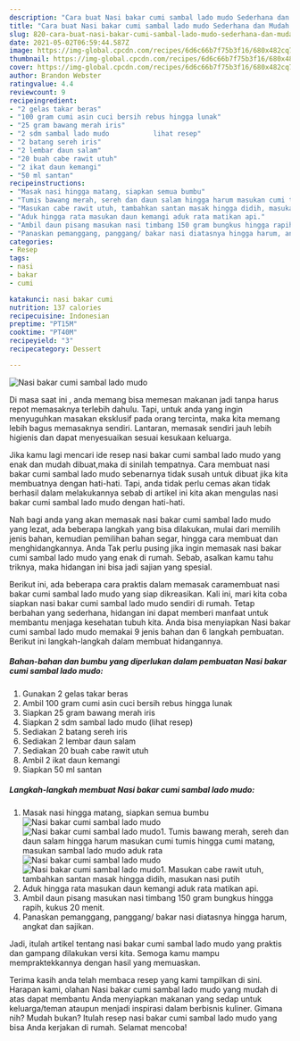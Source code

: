 ```yaml
---
description: "Cara buat Nasi bakar cumi sambal lado mudo Sederhana dan Mudah Dibuat"
title: "Cara buat Nasi bakar cumi sambal lado mudo Sederhana dan Mudah Dibuat"
slug: 820-cara-buat-nasi-bakar-cumi-sambal-lado-mudo-sederhana-dan-mudah-dibuat
date: 2021-05-02T06:59:44.587Z
image: https://img-global.cpcdn.com/recipes/6d6c66b7f75b3f16/680x482cq70/nasi-bakar-cumi-sambal-lado-mudo-foto-resep-utama.jpg
thumbnail: https://img-global.cpcdn.com/recipes/6d6c66b7f75b3f16/680x482cq70/nasi-bakar-cumi-sambal-lado-mudo-foto-resep-utama.jpg
cover: https://img-global.cpcdn.com/recipes/6d6c66b7f75b3f16/680x482cq70/nasi-bakar-cumi-sambal-lado-mudo-foto-resep-utama.jpg
author: Brandon Webster
ratingvalue: 4.4
reviewcount: 9
recipeingredient:
- "2 gelas takar beras"
- "100 gram cumi asin cuci bersih rebus hingga lunak"
- "25 gram bawang merah iris"
- "2 sdm sambal lado mudo           lihat resep"
- "2 batang sereh iris"
- "2 lembar daun salam"
- "20 buah cabe rawit utuh"
- "2 ikat daun kemangi"
- "50 ml santan"
recipeinstructions:
- "Masak nasi hingga matang, siapkan semua bumbu"
- "Tumis bawang merah, sereh dan daun salam hingga harum masukan cumi tumis hingga cumi matang, masukan sambal lado mudo aduk rata"
- "Masukan cabe rawit utuh, tambahkan santan masak hingga didih, masukan nasi putih"
- "Aduk hingga rata masukan daun kemangi aduk rata matikan api."
- "Ambil daun pisang masukan nasi timbang 150 gram bungkus hingga rapih, kukus 20 menit."
- "Panaskan pemanggang, panggang/ bakar nasi diatasnya hingga harum, angkat dan sajikan."
categories:
- Resep
tags:
- nasi
- bakar
- cumi

katakunci: nasi bakar cumi 
nutrition: 137 calories
recipecuisine: Indonesian
preptime: "PT15M"
cooktime: "PT40M"
recipeyield: "3"
recipecategory: Dessert

---
```



![Nasi bakar cumi sambal lado mudo](https://img-global.cpcdn.com/recipes/6d6c66b7f75b3f16/680x482cq70/nasi-bakar-cumi-sambal-lado-mudo-foto-resep-utama.jpg)

Di masa  saat ini , anda memang bisa memesan makanan jadi tanpa harus repot memasaknya terlebih dahulu. Tapi, untuk anda yang ingin menyuguhkan masakan eksklusif pada orang tercinta, maka kita memang lebih bagus memasaknya sendiri. Lantaran, memasak sendiri jauh lebih higienis dan dapat menyesuaikan sesuai kesukaan keluarga.

Jika kamu lagi mencari ide resep nasi bakar cumi sambal lado mudo yang enak dan mudah dibuat,maka di sinilah tempatnya. Cara membuat nasi bakar cumi sambal lado mudo  sebenarnya tidak susah untuk dibuat jika kita membuatnya dengan hati-hati. Tapi, anda tidak perlu cemas akan tidak berhasil dalam melakukannya 
sebab di artikel ini kita akan mengulas nasi bakar cumi sambal lado mudo dengan hati-hati.  



Nah bagi anda yang akan memasak nasi bakar cumi sambal lado mudo yang lezat, ada beberapa langkah yang bisa dilakukan, mulai dari memilih jenis bahan, kemudian pemilihan bahan segar, hingga cara membuat dan menghidangkannya. Anda Tak perlu pusing jika ingin memasak nasi bakar cumi sambal lado mudo yang enak di rumah. Sebab, asalkan kamu  tahu triknya, maka hidangan ini bisa jadi sajian yang spesial.

Berikut ini, ada beberapa cara praktis  dalam memasak caramembuat nasi bakar cumi sambal lado mudo yang siap dikreasikan. Kali ini, mari kita coba siapkan nasi bakar cumi sambal lado mudo sendiri di rumah. Tetap berbahan yang sederhana, hidangan ini dapat memberi manfaat untuk membantu menjaga kesehatan tubuh kita. Anda bisa menyiapkan Nasi bakar cumi sambal lado mudo memakai 9 jenis bahan dan 6 langkah pembuatan. Berikut ini langkah-langkah dalam membuat hidangannya.

<!--inarticleads1-->

##### Bahan-bahan dan bumbu yang diperlukan dalam pembuatan Nasi bakar cumi sambal lado mudo:

1. Gunakan 2 gelas takar beras
1. Ambil 100 gram cumi asin cuci bersih rebus hingga lunak
1. Siapkan 25 gram bawang merah iris
1. Siapkan 2 sdm sambal lado mudo           (lihat resep)
1. Sediakan 2 batang sereh iris
1. Sediakan 2 lembar daun salam
1. Sediakan 20 buah cabe rawit utuh
1. Ambil 2 ikat daun kemangi
1. Siapkan 50 ml santan




<!--inarticleads2-->

##### Langkah-langkah membuat Nasi bakar cumi sambal lado mudo:

1. Masak nasi hingga matang, siapkan semua bumbu
<img src="https://img-global.cpcdn.com/steps/675b525c0ac4f170/160x128cq70/nasi-bakar-cumi-sambal-lado-mudo-langkah-memasak-1-foto.jpg" alt="Nasi bakar cumi sambal lado mudo"><img src="https://img-global.cpcdn.com/steps/92e54e10372b2d11/160x128cq70/nasi-bakar-cumi-sambal-lado-mudo-langkah-memasak-1-foto.jpg" alt="Nasi bakar cumi sambal lado mudo">1. Tumis bawang merah, sereh dan daun salam hingga harum masukan cumi tumis hingga cumi matang, masukan sambal lado mudo aduk rata
<img src="https://img-global.cpcdn.com/steps/aa484f7586a36226/160x128cq70/nasi-bakar-cumi-sambal-lado-mudo-langkah-memasak-2-foto.jpg" alt="Nasi bakar cumi sambal lado mudo"><img src="https://img-global.cpcdn.com/steps/de55e3eaab6371a5/160x128cq70/nasi-bakar-cumi-sambal-lado-mudo-langkah-memasak-2-foto.jpg" alt="Nasi bakar cumi sambal lado mudo">1. Masukan cabe rawit utuh, tambahkan santan masak hingga didih, masukan nasi putih
1. Aduk hingga rata masukan daun kemangi aduk rata matikan api.
1. Ambil daun pisang masukan nasi timbang 150 gram bungkus hingga rapih, kukus 20 menit.
1. Panaskan pemanggang, panggang/ bakar nasi diatasnya hingga harum, angkat dan sajikan.




Jadi, itulah artikel tentang  nasi bakar cumi sambal lado mudo  yang praktis dan gampang dilakukan versi kita. Semoga kamu mampu mempraktekkannya dengan hasil yang memuaskan. 

Terima kasih anda telah membaca resep yang kami tampilkan di sini. Harapan kami, olahan  Nasi bakar cumi sambal lado mudo yang mudah di atas dapat membantu Anda menyiapkan makanan yang sedap untuk keluarga/teman ataupun menjadi inspirasi dalam berbisnis kuliner. Gimana nih? Mudah bukan? Itulah resep nasi bakar cumi sambal lado mudo yang bisa Anda kerjakan di rumah. Selamat mencoba!

